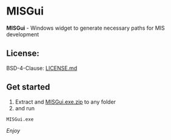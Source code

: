 # MISGui

**MISGui** - Windows widget to generate necessary paths for MIS development

## License:
BSD-4-Clause: [LICENSE.md](LICENSE.md)

## Get started

1. Extract and [MISGui.exe.zip](https://github.com/frank-hliva/repo/raw/main/MISGui.exe.zip) to any folder 
2. and run 
```
MISGui.exe
```

*Enjoy*